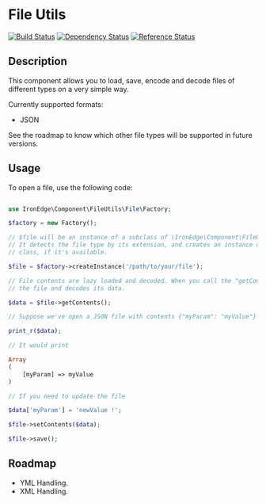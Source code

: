 # File Utils

[![Build Status](https://travis-ci.org/ironedgesoftware/file-utils.svg?branch=master)](https://travis-ci.org/ironedgesoftware/file-utils)
[![Dependency Status](https://www.versioneye.com/user/projects/566c65d64e049b00410007d4/badge.svg?style=flat)](https://www.versioneye.com/user/projects/566c65d64e049b00410007d4)
[![Reference Status](https://www.versioneye.com/php/ironedgesoftware:file-utils/reference_badge.svg?style=flat)](https://www.versioneye.com/php/ironedgesoftware:file-utils/references)

## Description

This component allows you to load, save, encode and decode files of different types on a very simple way.

Currently supported formats:

* JSON

See the roadmap to know which other file types will be supported in future versions.

## Usage

To open a file, use the following code:

``` php

use IronEdge\Component\FileUtils\File\Factory;

$factory = new Factory();

// $file will be an instance of a subclass of \IronEdge\Component\FileUtils\File\Base .
// It detects the file type by its extension, and creates an instance of the appropiate
// class, if it's available.

$file = $factory->createInstance('/path/to/your/file');

// File contents are lazy loaded and decoded. When you call the "getContents" method, it opens
// the file and decodes its data.

$data = $file->getContents();

// Suppose we've open a JSON file with contents {"myParam": "myValue"}

print_r($data);

// It would print

Array
(
    [myParam] => myValue
)

// If you need to update the file

$data['myParam'] = 'newValue !';

$file->setContents($data);

$file->save();

```




## Roadmap

* YML Handling.
* XML Handling.